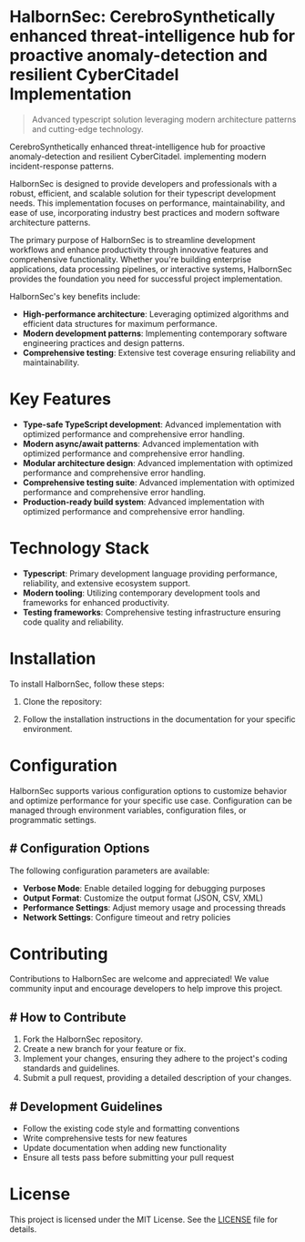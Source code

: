 <!-- fallback_HalbornSec_20250803031215_66955 -->

# HalbornSec: CerebroSynthetically enhanced threat-intelligence hub for proactive anomaly-detection and resilient CyberCitadel Implementation
> Advanced typescript solution leveraging modern architecture patterns and cutting-edge technology.

CerebroSynthetically enhanced threat-intelligence hub for proactive anomaly-detection and resilient CyberCitadel. implementing modern incident-response patterns.

HalbornSec is designed to provide developers and professionals with a robust, efficient, and scalable solution for their typescript development needs. This implementation focuses on performance, maintainability, and ease of use, incorporating industry best practices and modern software architecture patterns.

The primary purpose of HalbornSec is to streamline development workflows and enhance productivity through innovative features and comprehensive functionality. Whether you're building enterprise applications, data processing pipelines, or interactive systems, HalbornSec provides the foundation you need for successful project implementation.

HalbornSec's key benefits include:

* **High-performance architecture**: Leveraging optimized algorithms and efficient data structures for maximum performance.
* **Modern development patterns**: Implementing contemporary software engineering practices and design patterns.
* **Comprehensive testing**: Extensive test coverage ensuring reliability and maintainability.

# Key Features

* **Type-safe TypeScript development**: Advanced implementation with optimized performance and comprehensive error handling.
* **Modern async/await patterns**: Advanced implementation with optimized performance and comprehensive error handling.
* **Modular architecture design**: Advanced implementation with optimized performance and comprehensive error handling.
* **Comprehensive testing suite**: Advanced implementation with optimized performance and comprehensive error handling.
* **Production-ready build system**: Advanced implementation with optimized performance and comprehensive error handling.

# Technology Stack

* **Typescript**: Primary development language providing performance, reliability, and extensive ecosystem support.
* **Modern tooling**: Utilizing contemporary development tools and frameworks for enhanced productivity.
* **Testing frameworks**: Comprehensive testing infrastructure ensuring code quality and reliability.

# Installation

To install HalbornSec, follow these steps:

1. Clone the repository:


2. Follow the installation instructions in the documentation for your specific environment.

# Configuration

HalbornSec supports various configuration options to customize behavior and optimize performance for your specific use case. Configuration can be managed through environment variables, configuration files, or programmatic settings.

## # Configuration Options

The following configuration parameters are available:

* **Verbose Mode**: Enable detailed logging for debugging purposes
* **Output Format**: Customize the output format (JSON, CSV, XML)
* **Performance Settings**: Adjust memory usage and processing threads
* **Network Settings**: Configure timeout and retry policies

# Contributing

Contributions to HalbornSec are welcome and appreciated! We value community input and encourage developers to help improve this project.

## # How to Contribute

1. Fork the HalbornSec repository.
2. Create a new branch for your feature or fix.
3. Implement your changes, ensuring they adhere to the project's coding standards and guidelines.
4. Submit a pull request, providing a detailed description of your changes.

## # Development Guidelines

* Follow the existing code style and formatting conventions
* Write comprehensive tests for new features
* Update documentation when adding new functionality
* Ensure all tests pass before submitting your pull request

# License

This project is licensed under the MIT License. See the [LICENSE](https://github.com/gary111868/HalbornSec/blob/main/LICENSE) file for details.
